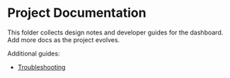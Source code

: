 # Project Documentation

This folder collects design notes and developer guides for the dashboard. Add more docs as the project evolves.

Additional guides:

- [Troubleshooting](./troubleshooting.md)

